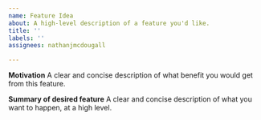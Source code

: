 ```yaml
---
name: Feature Idea
about: A high-level description of a feature you'd like.
title: ''
labels: ''
assignees: nathanjmcdougall

---
```


**Motivation**
A clear and concise description of what benefit you would get from this feature.

**Summary of desired feature**
A clear and concise description of what you want to happen, at a high level.
